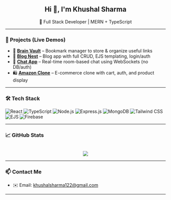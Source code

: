 <h2 align="center">Hi 👋, I'm Khushal Sharma</h2>
<p align="center">🚀 Full Stack Developer | MERN + TypeScript </p>

---

### 🧠 Projects (Live Demos)
- 💾 **[Brain Vault](https://getbrainvault.netlify.app/)** – Bookmark manager to store & organize useful links
- 📝 **[Blog Nest](https://blog-nest-bkcr.onrender.com/)** – Blog app with full CRUD, EJS templating, login/auth
- 💬 **[Chat App](https://chat-app-p2h8.onrender.com/)** – Real-time room-based chat using WebSockets (no DB/auth)
- 🛍️ **[Amazon Clone](https://amazon-clone-8x6n.onrender.com/)** – E-commerce clone with cart, auth, and product display


---

### 🛠️ Tech Stack
![React](https://img.shields.io/badge/-React-61DAFB?logo=react&logoColor=black)
![TypeScript](https://img.shields.io/badge/-TypeScript-007ACC?logo=typescript&logoColor=white)
![Node.js](https://img.shields.io/badge/-Node.js-339933?logo=node.js&logoColor=white)
![Express.js](https://img.shields.io/badge/-Express.js-000000?logo=express&logoColor=white)
![MongoDB](https://img.shields.io/badge/-MongoDB-4EA94B?logo=mongodb&logoColor=white)
![Tailwind CSS](https://img.shields.io/badge/-TailwindCSS-38B2AC?logo=tailwind-css&logoColor=white)
![EJS](https://img.shields.io/badge/-EJS-black)
![Firebase](https://img.shields.io/badge/-Firebase-FFCA28?logo=firebase&logoColor=black)

---

### 📈 GitHub Stats
<p align="center">
  <br/>
  <img src="https://github-readme-stats.vercel.app/api/top-langs/?username=Khushaall&layout=compact&theme=radical" />
</p>

---

### 📫 Contact Me
- ✉️ Email: khushalsharma122@gmail.com

---
